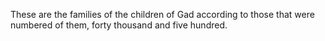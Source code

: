 These are the families of the children of Gad according to those that were numbered of them, forty thousand and five hundred.
